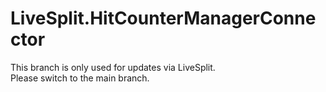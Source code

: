 # LiveSplit.HitCounterManagerConnector

This branch is only used for updates via LiveSplit.  
Please switch to the main branch.
